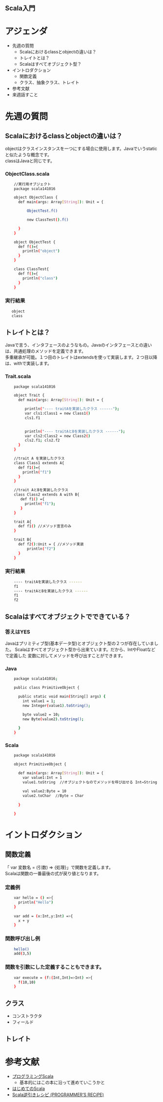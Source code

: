 Scala入門
---

# アジェンダ
* 先週の質問
  - Scalaにおけるclassとobjectの違いは？
  - トレイトとは？
  - Scalaはすべてオブジェクト型？
* イントロダクション
  - 関数定義  
  - クラス、抽象クラス、トレイト
* 参考文献
* 来週話すこと

# 先週の質問
## Scalaにおけるclassとobjectの違いは？ 
objectはクラスインスタンスを一つにする場合に使用します。Javaでいうstaticと似たような概念です。    
classはJavaと同じです。
### ObjectClass.scala
```sh
    //実行用オブジェクト
    package scala141016

    object ObjectClass {
      def main(args: Array[String]): Unit = {

          ObjectTest.f()

          new ClassTest().f()

      }
    }

    object ObjectTest {
      def f()={
        println("object")
      }
    }

    class ClassTest{
      def f()={
        println("class")  
      }
    }
```
### 実行結果
```sh
   object
   class
```
## トレイトとは？
Javaで言う、インタフェースのようなもの。Javaのインタフェースとの違いは、共通処理のメソッドを定義できます。   
多重継承が可能。１つ目のトレイトはextendsを使って実装します。２つ目以降は、withで実装します。
### Trait.scala
```sh
    package scala141016

    object Trait {
      def main(args: Array[String]): Unit = {

         println("---- traitAを実装したクラス ------");
         var cls1:Class1 = new Class1()
         cls1.f1
         

         println("---- traitAとBを実装したクラス ------");
         var cls2:Class2 = new Class2()
         cls2.f1; cls2.f2
      }
    }

    //trait A を実装したクラス
    class Class1 extends A{
      def f1()={
        println("f1")
      }
    }

    //trait AとBを実装したクラス
    class Class2 extends A with B{
       def f1() ={
         println("f1");
       }
    }

    trait A{
      def f1() //メソッド宣言のみ  
    }

    trait B{
      def f2():Unit = { //メソッド実装
          println("f2") 
      }
    }
```
### 実行結果
```sh
    ---- traitAを実装したクラス ------
    f1
    ---- traitAとBを実装したクラス ------
    f1
    f2
```
## Scalaはすべてオブジェクトでできている？
### 答えはYES
Javaはプリミティブ型(基本データ型)とオブジェクト型の２つが存在していました。
Scalaはすべてオブジェクト型から出来ています。だから、IntやFloatなどで定義した
変数に対してメソッドを呼び出すことができます。

### Java
```sh
    package scala141016;

    public class PrimitiveObject {

      public static void main(String[] args) {
        int value1 = 1;
        new Integer(value1).toString();
        
        byte value2 = 10;
        new Byte(value2).toString();

      }
    }
```


### Scala
```sh
    package scala141016

    object PrimitiveObject {

      def main(args: Array[String]): Unit = {
        var value1:Int = 1
        value1.toString  //オブジェクトなのでメソッドを呼び出せる Int⇛String
        
        val value2:Byte = 10
        value2.toChar  //Byte ⇛ Char
        
      }

    } 
```
# イントロダクション
## 関数定義
「 var 変数名 = (引数) => {処理}」で関数を定義します。    
Scalaは関数の一番最後の式が戻り値となります。
### 定義例
```sh
    var hello = () =>{
      println("Hello")
    }
    
    var add = (x:Int,y:Int) =>{
      x + y
    }
```
### 関数呼び出し例
```sh
    hello()
    add(3,5)
```
###  関数を引数にした定義することもできます。
```sh
    var execute = (f:(Int,Int)=>Int) =>{
      f(10,10)
    }
```

## クラス
* コンストラクタ
* フィールド

## トレイト



# 参考文献
- [プログラミングScala](http://www.amazon.co.jp/プログラミングScala-Dean-Wampler/dp/4873114810)
    * 基本的にはこの本に沿って進めていこうかと
- [はじめてのScala](http://www.amazon.co.jp/はじめてのScala―「関数型-オブジェクト指向」の次世代言語-I・O-BOOKS-清水/dp/4777515109/ref=sr_1_1?s=books&ie=UTF8&qid=1412742966&sr=1-1&keywords=はじめてのscala)
- [Scala逆引きレシピ (PROGRAMMER’S RECiPE)](http://www.amazon.co.jp/Scala%E9%80%86%E5%BC%95%E3%81%8D%E3%83%AC%E3%82%B7%E3%83%94-PROGRAMMER%E2%80%99S-RECiPE-%E7%AB%B9%E6%B7%BB-%E7%9B%B4%E6%A8%B9/dp/4798125415/ref=sr_1_3?ie=UTF8&qid=1413305756&sr=8-3&keywords=scala)
